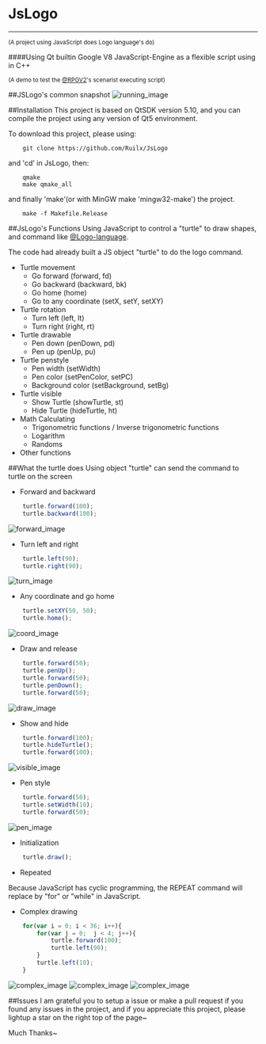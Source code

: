 # JsLogo
-----
<sup>(A project using JavaScript does Logo language's do)</sup>

####Using Qt builtin Google V8 JavaScript-Engine as a flexible script using in C++

<sup>(A demo to test the [@RPGV2](https://github.com/Ruilx/RPGV2)'s scenarist executing script)</sup>

##JSLogo's common snapshot
![running_image](data/img/running.png)

##Installation
This project is based on QtSDK version 5.10, and you can compile the project using any version of Qt5 environment.

To download this project, please using:
```shell
	git clone https://github.com/Ruilx/JsLogo
```
and 'cd' in JsLogo, then:
```shell
	qmake
	make qmake_all
```
and finally 'make'(or with MinGW make 'mingw32-make') the project.
```shell
	make -f Makefile.Release
```

##JsLogo's Functions
Using JavaScript to control a "turtle" to draw shapes, and command like [@Logo-language](https://en.wikipedia.org/wiki/Logo_%28programming_language%29).

The code had already built a JS object "turtle" to do the logo command.

* Turtle movement
	* Go forward (forward, fd)
	* Go backward (backward, bk)
	* Go home (home)
	* Go to any coordinate (setX, setY, setXY)
* Turtle rotation
	* Turn left (left, lt)
	* Turn right (right, rt)
* Turtle drawable
	* Pen down (penDown, pd)
	* Pen up (penUp, pu)
* Turtle penstyle
	* Pen width (setWidth)
	* Pen color (setPenColor, setPC)
	* Background color (setBackground, setBg)
* Turtle visible
	* Show Turtle (showTurtle, st)
	* Hide Turtle (hideTurtle, ht)
* Math Calculating
	* Trigonometric functions / Inverse trigonometric functions
	* Logarithm
	* Randoms
* Other functions

##What the turtle does
Using object "turtle" can send the command to turtle on the screen

* Forward and backward
```javascript
	turtle.forward(100);
	turtle.backward(100);
```
![forward_image](data/img/forward.png)
* Turn left and right
```javascript
	turtle.left(90);
	turtle.right(90);
```
![turn_image](data/img/turn.png)
* Any coordinate and go home
```javascript
	turtle.setXY(50, 50);
	turtle.home();
```
![coord_image](data/img/coord.png)
* Draw and release
```javascript
	turtle.forward(50);
	turtle.penUp();
	turtle.forward(50);
	turtle.penDown();
	turtle.forward(50);
```
![draw_image](data/img/draw.png)
* Show and hide
```javascript
	turtle.forward(100);
	turtle.hideTurtle();
	turtle.forward(100);
```
![visible_image](data/img/visible.png)
* Pen style
```javascript
	turtle.forward(50);
	turtle.setWidth(10);
	turtle.forward(50);
```
![pen_image](data/img/pen.png)
* Initialization
```javascript
	turtle.draw();
```
* Repeated

Because JavaScript has cyclic programming, the REPEAT command will replace by "for" or "while" in JavaScript.
* Complex drawing
```javascript
	for(var i = 0; i < 36; i++){
		for(var j = 0;  j < 4; j++){
			turtle.forward(100);
			turtle.left(90);
		}
		turtle.left(10);
	}
```
![complex_image](data/img/complex.png)
![complex_image](data/img/complex2.png)
![complex_image](data/img/complex3.png)

##Issues
I am grateful you to setup a issue or make a pull request if you found any issues in the project, and if you appreciate this project, please lightup a star on the right top of the page~

Much Thanks~

